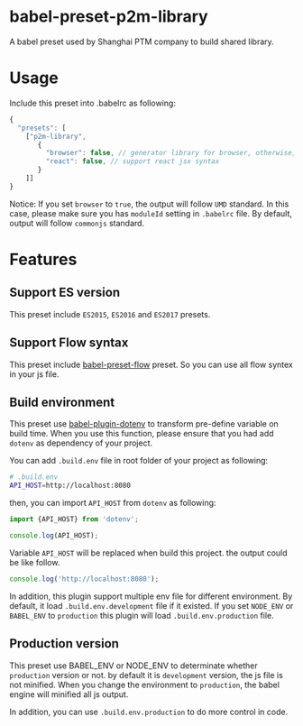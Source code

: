 # babel-preset-p2m-library

A babel preset used by Shanghai PTM company to build shared library.

# Usage
Include this preset into .babelrc as following:
``` javascript 
{
  "presets": [
    ["p2m-library",
       {
         "browser": false, // generator library for browser, otherwise, it is for node.js
         "react": false, // support react jsx syntax
       }
    ]]
}
```

Notice: If you set `browser` to `true`, the output will follow `UMD` standard. In this 
case, please make sure you has `moduleId` setting in `.babelrc` file. By default,
output will follow `commonjs` standard.

# Features

## Support ES version
This preset include `ES2015`, `ES2016` and `ES2017` presets.

## Support Flow syntax
This preset include [babel-preset-flow](https://www.npmjs.com/package/babel-preset-flow) preset.
So you can use all flow syntex in your js file.

## Build environment
This preset use [babel-plugin-dotenv](https://www.npmjs.com/package/babel-plugin-dotenv) to
transform pre-define variable on build time. When you use this function, please ensure that
you had add `dotenv` as dependency of your project. 

You can add `.build.env` file in root folder of 
your project as following:

```bash
# .build.env
API_HOST=http://localhost:8080
```

then, you can import `API_HOST` from `dotenv` as following:
 
```javascript
import {API_HOST} from 'dotenv';

console.log(API_HOST);
```

Variable `API_HOST` will be replaced when build this project. the output could be like follow.

```javascript
console.log('http://localhost:8080');
```

In addition, this plugin support multiple env file for different environment. By default, it
load `.build.env.development` file if it existed. If you set `NODE_ENV` or `BABEL_ENV` to `production`
this plugin will load `.build.env.production` file.

## Production version
This preset use BABEL_ENV or NODE_ENV to determinate whether `production` version or not. by
default it is `development` version, the js file is not minified. When you change the environment
to `production`, the babel engine will minified all js output.

In addition, you can use `.build.env.production` to do more control in code. 